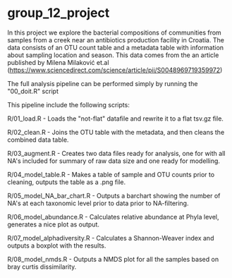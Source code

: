 # group_12_project
In this project we explore the bacterial compositions of communities from samples from a creek near an antibiotics production facility in Croatia. 
The data consists of an OTU count table and a metadata table with information about sampling location and season. This data comes from the an article published by Milena Milaković et.al (https://www.sciencedirect.com/science/article/pii/S0048969719359972)

The full analysis pipeline can be performed simply by running the "00_doit.R" script

This pipeline include the following scripts:

R/01_load.R - Loads the "not-flat" datafile and rewrite it to a flat tsv.gz file. 

R/02_clean.R - Joins the OTU table with the metadata, and then cleans the combined data table.

R/03_augment.R - Creates two data files ready for analysis, one for with all NA's included for summary of raw data size and one ready for modelling.

R/04_model_table.R - Makes a table of sample and OTU counts prior to cleaning, outputs the table as a .png file.

R/05_model_NA_bar_chart.R - Outputs a barchart showing the number of NA's at each taxonomic level prior to data prior to NA-filtering.

R/06_model_abundance.R - Calculates relative abundance at Phyla level, generates a nice plot as output.

R/07_model_alphadiversity.R - Calculates a Shannon-Weaver index and outputs a boxplot with the results.

R/08_model_nmds.R - Outputs a NMDS plot for all the samples based on bray curtis dissimilarity.
